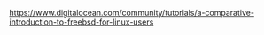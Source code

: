 https://www.digitalocean.com/community/tutorials/a-comparative-introduction-to-freebsd-for-linux-users